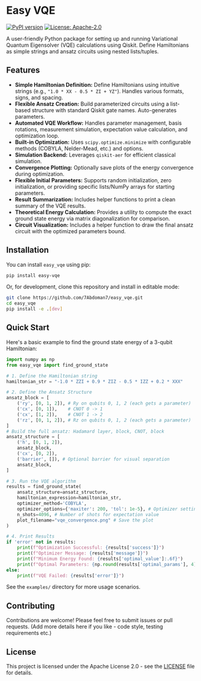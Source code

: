 # Easy VQE

[![PyPI version](https://badge.fury.io/py/easy-vqe.svg)](https://badge.fury.io/py/easy-vqe) 
[![License: Apache-2.0](https://img.shields.io/badge/License-Apache_2.0-blue.svg)](https://opensource.org/licenses/Apache-2.0) 

A user-friendly Python package for setting up and running Variational Quantum Eigensolver (VQE) calculations using Qiskit. Define Hamiltonians as simple strings and ansatz circuits using nested lists/tuples.

## Features

*   **Simple Hamiltonian Definition:** Define Hamiltonians using intuitive strings (e.g., `"1.0 * XX - 0.5 * ZI + YZ"`). Handles various formats, signs, and spacing.
*   **Flexible Ansatz Creation:** Build parameterized circuits using a list-based structure with standard Qiskit gate names. Auto-generates parameters.
*   **Automated VQE Workflow:** Handles parameter management, basis rotations, measurement simulation, expectation value calculation, and optimization loop.
*   **Built-in Optimization:** Uses `scipy.optimize.minimize` with configurable methods (COBYLA, Nelder-Mead, etc.) and options.
*   **Simulation Backend:** Leverages `qiskit-aer` for efficient classical simulation.
*   **Convergence Plotting:** Optionally save plots of the energy convergence during optimization.
*   **Flexible Initial Parameters:** Supports random initialization, zero initialization, or providing specific lists/NumPy arrays for starting parameters.
*   **Result Summarization:** Includes helper functions to print a clean summary of the VQE results.
*   **Theoretical Energy Calculation:** Provides a utility to compute the exact ground state energy via matrix diagonalization for comparison.
*   **Circuit Visualization:** Includes a helper function to draw the final ansatz circuit with the optimized parameters bound.

## Installation

You can install `easy_vqe` using pip:

```bash
pip install easy-vqe
```

Or, for development, clone this repository and install in editable mode:

```bash
git clone https://github.com/7Abdoman7/easy_vqe.git 
cd easy_vqe
pip install -e .[dev] 
```

## Quick Start

Here's a basic example to find the ground state energy of a 3-qubit Hamiltonian:

```python
import numpy as np
from easy_vqe import find_ground_state

# 1. Define the Hamiltonian string
hamiltonian_str = "-1.0 * ZZI + 0.9 * ZIZ - 0.5 * IZZ + 0.2 * XXX"

# 2. Define the Ansatz Structure
ansatz_block = [
    ('ry', [0, 1, 2]), # Ry on qubits 0, 1, 2 (each gets a parameter)
    ('cx', [0, 1]),    # CNOT 0 -> 1
    ('cx', [1, 2]),    # CNOT 1 -> 2
    ('rz', [0, 1, 2]), # Rz on qubits 0, 1, 2 (each gets a parameter)
]
# Build the full ansatz: Hadamard layer, block, CNOT, block
ansatz_structure = [
    ('h', [0, 1, 2]),
    ansatz_block,
    ('cx', [0, 2]),
    ('barrier', []), # Optional barrier for visual separation
    ansatz_block,
]

# 3. Run the VQE algorithm
results = find_ground_state(
    ansatz_structure=ansatz_structure,
    hamiltonian_expression=hamiltonian_str,
    optimizer_method='COBYLA',
    optimizer_options={'maxiter': 200, 'tol': 1e-5}, # Optimizer settings
    n_shots=4096, # Number of shots for expectation value
    plot_filename="vqe_convergence.png" # Save the plot
)

# 4. Print Results
if 'error' not in results:
    print(f"Optimization Successful: {results['success']}")
    print(f"Optimizer Message: {results['message']}")
    print(f"Minimum Energy Found: {results['optimal_value']:.6f}")
    print(f"Optimal Parameters: {np.round(results['optimal_params'], 4)}")
else:
    print(f"VQE Failed: {results['error']}")

```

See the `examples/` directory for more usage scenarios.

## Contributing

Contributions are welcome! Please feel free to submit issues or pull requests. (Add more details here if you like - code style, testing requirements etc.)

## License

This project is licensed under the Apache License 2.0 - see the [LICENSE](LICENSE) file for details.
